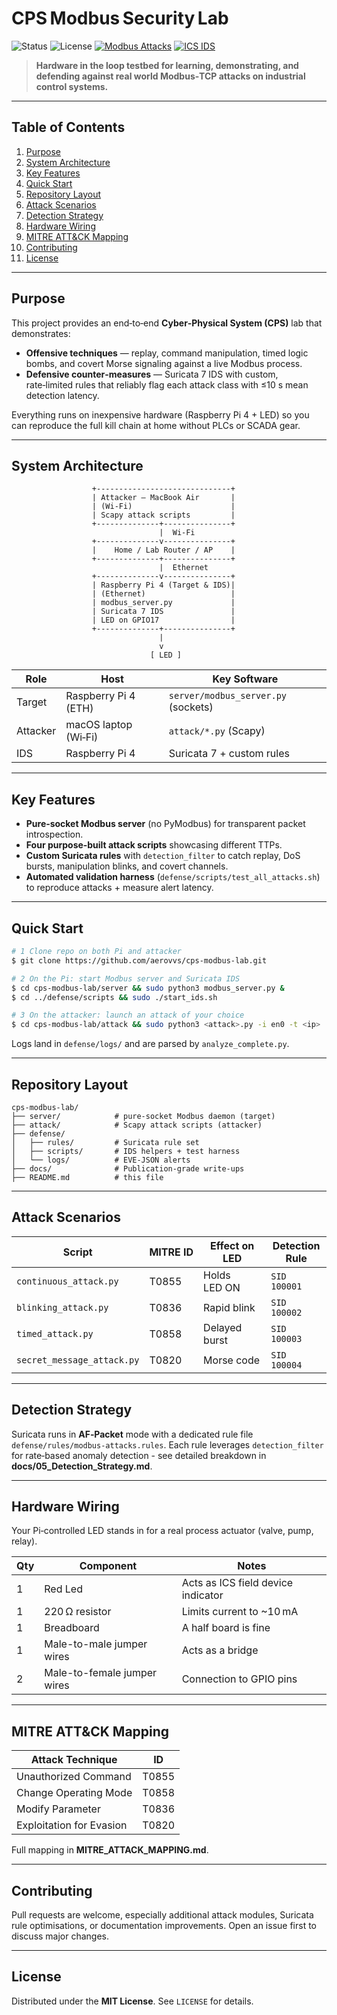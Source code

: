 # CPS Modbus Security Lab

![Status](https://img.shields.io/badge/status-active-brightgreen?style=flat-square) ![License](https://img.shields.io/badge/license-MIT-yellow?style=flat-square) [![Modbus Attacks](https://img.shields.io/badge/Modbus-Attacks-red)](docs/04_Attack_Methodology.md)
[![ICS IDS](https://img.shields.io/badge/ICS-IDS-blue)](docs/05_Detection_Strategy.md)

> **Hardware in the loop testbed for learning, demonstrating, and defending against real world Modbus‑TCP attacks on industrial control systems.**

---

## Table of Contents

1. [Purpose](#-purpose)
2. [System Architecture](#-system-architecture)
3. [Key Features](#-key-features)
4. [Quick Start](#-quick-start)
5. [Repository Layout](#-repository-layout)
6. [Attack Scenarios](#-attack-scenarios)
7. [Detection Strategy](#-detection-strategy)
8. [Hardware Wiring](#-hardware-wiring)
9. [MITRE ATT\&CK Mapping](#-mitre-attck-mapping)
10. [Contributing](#-contributing)
11. [License](#-license)

---

## Purpose

This project provides an end‑to‑end **Cyber‑Physical System (CPS)** lab that demonstrates:

* **Offensive techniques** — replay, command manipulation, timed logic bombs, and covert Morse signaling against a live Modbus process.
* **Defensive counter‑measures** — Suricata 7 IDS with custom, rate‑limited rules that reliably flag each attack class with ≤10 s mean detection latency.

Everything runs on inexpensive hardware (Raspberry Pi 4 + LED) so you can reproduce the full kill chain at home without PLCs or SCADA gear.

---

## System Architecture

                      +------------------------------+
                      | Attacker – MacBook Air       |
                      | (Wi‑Fi)                      |
                      | Scapy attack scripts         |
                      +--------------+---------------+
                                     |  Wi‑Fi
                      +--------------v---------------+
                      |    Home / Lab Router / AP    |
                      +--------------+---------------+
                                     |  Ethernet
                      +--------------v---------------+
                      | Raspberry Pi 4 (Target & IDS)|
                      | (Ethernet)                   |
                      | modbus_server.py             |
                      | Suricata 7 IDS               |
                      | LED on GPIO17                |
                      +--------------+---------------+
                                     |
                                     v
                                   [ LED ]

| Role     | Host                 | Key Software                        |
| -------- | -------------------- | ----------------------------------- |
| Target   | Raspberry Pi 4 (ETH) | `server/modbus_server.py` (sockets) |
| Attacker | macOS laptop (Wi‑Fi) | `attack/*.py` (Scapy)               |
| IDS      | Raspberry Pi 4       | Suricata 7 + custom rules           |

---

## Key Features

* **Pure‑socket Modbus server** (no PyModbus) for transparent packet introspection.
* **Four purpose‑built attack scripts** showcasing different TTPs.
* **Custom Suricata rules** with `detection_filter` to catch replay, DoS bursts, manipulation blinks, and covert channels.
* **Automated validation harness** (`defense/scripts/test_all_attacks.sh`) to reproduce attacks + measure alert latency.

---

## Quick Start

```bash
# 1 Clone repo on both Pi and attacker
$ git clone https://github.com/aerovvs/cps-modbus-lab.git

# 2 On the Pi: start Modbus server and Suricata IDS
$ cd cps-modbus-lab/server && sudo python3 modbus_server.py &
$ cd ../defense/scripts && sudo ./start_ids.sh

# 3 On the attacker: launch an attack of your choice
$ cd cps-modbus-lab/attack && sudo python3 <attack>.py -i en0 -t <ip>
```

Logs land in `defense/logs/` and are parsed by `analyze_complete.py`.

---

## Repository Layout

```text
cps-modbus-lab/
├── server/            # pure-socket Modbus daemon (target)
├── attack/            # Scapy attack scripts (attacker)
├── defense/
│   ├── rules/         # Suricata rule set
│   ├── scripts/       # IDS helpers + test harness
│   └── logs/          # EVE‑JSON alerts
├── docs/              # Publication‑grade write‑ups
├── README.md          # this file

```

---

## Attack Scenarios

| Script                     | MITRE ID | Effect on LED | Detection Rule |
| -------------------------- | -------- | ------------- | -------------- |
| `continuous_attack.py`     | T0855    | Holds LED ON  | `SID 100001`   |
| `blinking_attack.py`       | T0836    | Rapid blink   | `SID 100002`   |
| `timed_attack.py`          | T0858    | Delayed burst | `SID 100003`   |
| `secret_message_attack.py` | T0820    | Morse code    | `SID 100004`   |

---

## Detection Strategy

Suricata runs in **AF‑Packet** mode with a dedicated rule file `defense/rules/modbus-attacks.rules`.
Each rule leverages `detection_filter` for rate‑based anomaly detection - see detailed breakdown in **docs/05\_Detection\_Strategy.md**.

---

## Hardware Wiring

Your Pi‑controlled LED stands in for a real process actuator (valve, pump, relay).

| Qty | Component                   | Notes                              |
| --- | --------------------------- | ---------------------------------- |
|  1  | Red Led                     | Acts as ICS field device indicator |
|  1  | 220 Ω resistor              | Limits current to ~10 mA           |
|  1  | Breadboard                  | A half board is fine               |
|  1  | Male-to-male jumper wires   | Acts as a bridge                   |
|  2  | Male-to-female jumper wires | Connection to GPIO pins            |

---

## MITRE ATT\&CK Mapping

| Attack Technique         | ID    |
| ------------------------ | ----- |
| Unauthorized Command     | T0855 |
| Change Operating Mode    | T0858 |
| Modify Parameter         | T0836 |
| Exploitation for Evasion | T0820 |

Full mapping in **MITRE\_ATTACK\_MAPPING.md**.

---

## Contributing

Pull requests are welcome, especially additional attack modules, Suricata rule optimisations, or documentation improvements. Open an issue first to discuss major changes.

---

## License

Distributed under the **MIT License**. See `LICENSE` for details.

